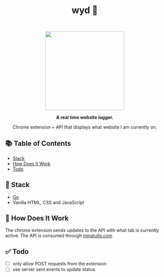 <h1 align="center"> wyd 👀 </h1> <br>

<p align="center">
  <img width="250" src="https://images.metmuseum.org/CRDImages/ad/original/DT4436.jpg">
</p>

<p align="center">
  <strong>A real time website logger. </strong>
 </p>

<p align="center"> Chrome extension + API that displays what website I am currently on. 
</p>

## 📚 Table of Contents

- [Stack](#-stack)
- [How Does It Work](#-how-does-it-work)
- [Todo](#-todo)

## 🥞 Stack

- [Go](https://go.dev)
- Vanilla HTML, CSS and JavaScript

## 🔧 How Does It Work

The chrome extension sends updates to the API with what tab is currently active. The API is consumed through [nimatullo.com](https://nimatullo.com)

## ✅ Todo

- [ ] only allow POST requests from the extension
- [ ] use server sent events to update status
